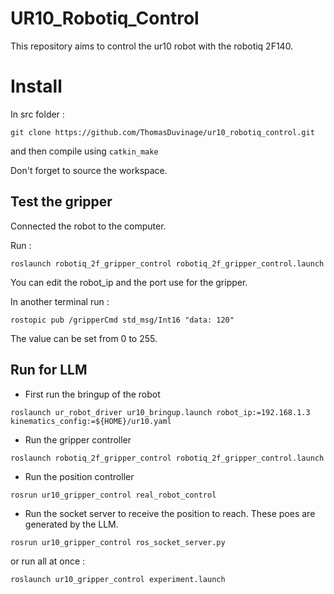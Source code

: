 # UR10_Robotiq_Control

This repository aims to control the ur10 robot with the robotiq 2F140.


# Install 

In src folder : 

```
git clone https://github.com/ThomasDuvinage/ur10_robotiq_control.git

```

and then compile using `catkin_make`

Don't forget to source the workspace.


## Test the gripper 

Connected the robot to the computer. 

Run :

```
roslaunch robotiq_2f_gripper_control robotiq_2f_gripper_control.launch
```

You can edit the robot_ip and the port use for the gripper.

In another terminal run : 

```
rostopic pub /gripperCmd std_msg/Int16 "data: 120"
```

The value can be set from 0 to 255. 


## Run for LLM

* First run the bringup of the robot

```
roslaunch ur_robot_driver ur10_bringup.launch robot_ip:=192.168.1.3 kinematics_config:=${HOME}/ur10.yaml
```

* Run the gripper controller 
```
roslaunch robotiq_2f_gripper_control robotiq_2f_gripper_control.launch
```

* Run the position controller 

```
rosrun ur10_gripper_control real_robot_control
```


* Run the socket server to receive the position to reach. These poes are generated by the LLM.

```
rosrun ur10_gripper_control ros_socket_server.py
```

or run all at once : 

```
roslaunch ur10_gripper_control experiment.launch
```